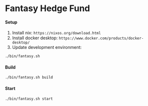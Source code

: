 # Fantasy Hedge Fund

#### Setup
1. Install nix: ```https://nixos.org/download.html```
2. Install docker desktop: ```https://www.docker.com/products/docker-desktop/```
3. Update development environment:
```sh
./bin/fantasy.sh 
```

#### Build
```sh
./bin/fantasy.sh build
```

#### Start
```sh
./bin/fantasy.sh start
```